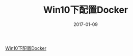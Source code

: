 ﻿---
path: "/blog/deployDockerInWin10"
date: "2017-01-09"
title: "Win10下配置Docker"
tags: ["docker","win10"]
---

[Win10下配置Docker](https://blog.csdn.net/Cooldiok/article/details/54293285)